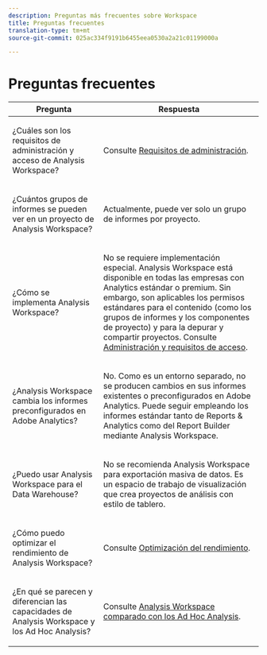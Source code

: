 ```yaml
---
description: Preguntas más frecuentes sobre Workspace
title: Preguntas frecuentes
translation-type: tm+mt
source-git-commit: 025ac334f9191b6455eea0530a2a21c01199000a

---
```



# Preguntas frecuentes

<table id="table_BC4237EC03FF42579CC736498D6654F9"> 
 <thead> 
  <tr> 
   <th colname="col1" class="entry"> Pregunta </th> 
   <th colname="col2" class="entry"> Respuesta </th> 
  </tr> 
 </thead>
 <tbody> 
  <tr> 
   <td colname="col1"> <p>¿Cuáles son los requisitos de administración y acceso de Analysis Workspace? </p> </td> 
   <td colname="col2"> <p>Consulte <a href="/help/analyze/analysis-workspace/workspace-faq/frequently-asked-questions-analysis-workspace.md"  > Requisitos de administración</a>. </p> </td> 
  </tr> 
  <tr> 
   <td colname="col1"> <p>¿Cuántos grupos de informes se pueden ver en un proyecto de Analysis Workspace? </p> </td> 
   <td colname="col2"> <p>Actualmente, puede ver solo un grupo de informes por proyecto. </p> </td> 
  </tr> 
  <tr> 
   <td colname="col1"> <p>¿Cómo se implementa Analysis Workspace? </p> </td> 
   <td colname="col2"> <p>No se requiere implementación especial. Analysis Workspace está disponible en todas las empresas con Analytics estándar o premium. Sin embargo, son aplicables los permisos estándares para el contenido (como los grupos de informes y los componentes de proyecto) y para la depurar y compartir proyectos. Consulte <a href="/help/analyze/analysis-workspace/workspace-faq/frequently-asked-questions-analysis-workspace.md"  >Administración y requisitos de acceso</a>. </p> </td> 
  </tr> 
  <tr> 
   <td colname="col1"> <p>¿Analysis Workspace cambia los informes preconfigurados en Adobe Analytics? </p> </td> 
   <td colname="col2"> <p>No. Como es un entorno separado, no se producen cambios en sus informes existentes o preconfigurados en Adobe Analytics. Puede seguir empleando los informes estándar tanto de Reports &amp; Analytics como del Report Builder mediante Analysis Workspace. </p> </td> 
  </tr> 
  <tr> 
   <td colname="col1"> <p>¿Puedo usar Analysis Workspace para el Data Warehouse? </p> </td> 
   <td colname="col2"> <p>No se recomienda Analysis Workspace para exportación masiva de datos. Es un espacio de trabajo de visualización que crea proyectos de análisis con estilo de tablero. </p> </td> 
  </tr>
  <tr> 
   <td colname="col1"> <p>¿Cómo puedo optimizar el rendimiento de Analysis Workspace? </p> </td> 
   <td colname="col2"> <p>Consulte <a href="/help/analyze/analysis-workspace/workspace-faq/optimizing-performance.md"  >Optimización del rendimiento</a>. </p> </td> 
  </tr> 
  <tr> 
   <td colname="col1"> <p>¿En qué se parecen y diferencian las capacidades de Analysis Workspace y los Ad Hoc Analysis? </p> </td> 
   <td colname="col2"> <p>Consulte <a href="/help/analyze/analysis-workspace/workspace-faq/adhocanalysis-vs-analysisworkspace.md"  >Analysis Workspace comparado con los Ad Hoc Analysis</a>. </p> </td> 
  </tr> 
 </tbody> 
</table>

